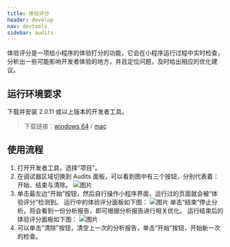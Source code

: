 ```yaml
---
title: 体验评分
header: develop
nav: devtools
sidebar: audits
---
```


体验评分是一项给小程序的体验打分的功能，它会在小程序运行过程中实时检查，分析出一些可能影响开发者体验的地方，并且定位问题，及时给出相应的优化建议。

## 运行环境要求

下载并安装 2.0.11 或以上版本的开发者工具。
> 下载链接：[windows 64](http://smartprogram.baidu.com/mappconsole/api/devDownload?system=windows&type=online) / [mac](http://smartprogram.baidu.com/mappconsole/api/devDownload?system=mac&type=online)

## 使用流程
1. 打开开发者工具，选择“项目”。
2. 在调试器区域切换到 Audits 面板，可以看到图中有三个按钮，分别代表着：开始、结束与清除。
    ![图片](http://agroup-bos.cdn.bcebos.com/d753f948e45100953b53ddabaea653825bae3965)
3. 单击最左边“开始”按钮，然后自行操作小程序界面，运行过的页面就会被“体验评分”检测到。
   运行中的体验评分面板如下图：
    ![图片](http://agroup-bos.cdn.bcebos.com/cdea5f3821189c4721fcb07018a1cad4dede306c)
   单击“结束”停止分析，将会看到一份分析报告，即可根据分析报告进行相关优化。
   运行结束后的体验评分面板如下图：
    ![图片](http://agroup-bos.cdn.bcebos.com/e49019e39cb8a252beb6a9bb53d3bbf0ee294634)
4. 可以单击“清除”按钮，清空上一次的分析报告，单击“开始”按钮，开始新一次的检查。

